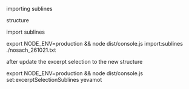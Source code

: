 importing sublines

structure

import sublines

export NODE_ENV=production && node dist/console.js import:sublines ./nosach_261021.txt

after update the excerpt selection to the new structure

export NODE_ENV=production && node dist/console.js set:excerptSelectionSublines yevamot

